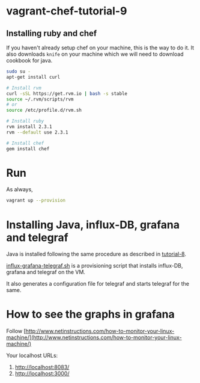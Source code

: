 # vagrant-chef-tutorial-9


## Installing ruby and chef

If you haven't already setup chef on your machine, this is the way to do it.
It also downloads `knife` on your machine which we will need to download cookbook for java.
```bash
sudo su -
apt-get install curl

# Install rvm
curl -sSL https://get.rvm.io | bash -s stable
source ~/.rvm/scripts/rvm
# or
source /etc/profile.d/rvm.sh

# Install ruby
rvm install 2.3.1
rvm --default use 2.3.1

# Install chef
gem install chef
```


# Run

As always,
```bash
vagrant up --provision
```



# Installing Java, influx-DB, grafana and telegraf

Java is installed following the same procedure as described in [tutorial-8](../tutorial-8).

[influx-grafana-telegraf.sh](./influx-grafana-telegraf.sh) is a provisioning script that installs
influx-DB, grafana and telegraf on the VM.

It also generates a configuration file for telegraf and starts telegraf for the same.



# How to see the graphs in grafana

Follow [http://www.netinstructions.com/how-to-monitor-your-linux-machine/](http://www.netinstructions.com/how-to-monitor-your-linux-machine/)

Your localhost URLs:

1. [http://localhost:8083/](http://localhost:8083/)
2. [http://localhost:3000/](http://localhost:3000/)
